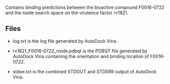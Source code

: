 Contains binding predictions between the bioactive compound F0016-0722 and the nside search space on the virulence factor rv1821.

## Files

- log.txt is the log file generated by AutoDock Vina.

- rv1821_F0016-0722_nside.pdbqt is the PDBQT file generated by AutoDock Vina containing the orientation and binding location of F0016-0722.

- stdoe.txt is the combined STDOUT and STDERR output of AutoDock Vina.

